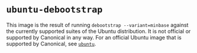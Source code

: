 # `ubuntu-debootstrap`

This image is the result of running `debootstrap --variant=minbase` against the currently supported suites of the Ubuntu distribution. It is not official or supported by Canonical in any way. For an official Ubuntu image that is supported by Canonical, see [`ubuntu`](https://registry.hub.docker.com/_/ubuntu/)\.
